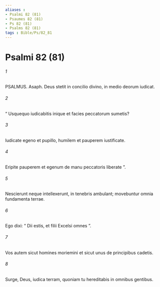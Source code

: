 ```yaml
---
aliases : 
- Psalmi 82 (81)
- Psaumes 82 (81)
- Ps 82 (81)
- Psalms 82 (81)
tags : Bible/Ps/82_81
---
```


# Psalmi 82 (81)

###### 1
PSALMUS. Asaph. Deus stetit in concilio divino, in medio deorum iudicat.
###### 2
“ Usquequo iudicabitis inique et facies peccatorum sumetis?
###### 3
Iudicate egeno et pupillo, humilem et pauperem iustificate.
###### 4
Eripite pauperem et egenum de manu peccatoris liberate ”.
###### 5
Nescierunt neque intellexerunt, in tenebris ambulant; movebuntur omnia fundamenta terrae.
###### 6
Ego dixi: “ Dii estis, et filii Excelsi omnes ”.
###### 7
Vos autem sicut homines moriemini et sicut unus de principibus cadetis.
###### 8
Surge, Deus, iudica terram, quoniam tu hereditabis in omnibus gentibus.
